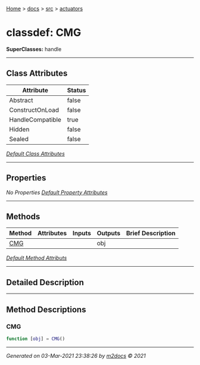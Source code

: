 [Home](../../index.md) > [docs](../../docs_index.md) > [src](../src_index.md) > [actuators](actuators_index.md)  


# classdef: CMG

**SuperClasses:** handle



 ***

## Class Attributes

| Attribute         | Status   | 
| ----------------- | -------- | 
| Abstract | false | 
| ConstructOnLoad | false | 
| HandleCompatible | true | 
| Hidden | false | 
| Sealed | false | 


[*Default Class Attributes*](https://www.mathworks.com/help/matlab/matlab_oop/class-attributes.html)

 ***

## Properties

*No Properties*
[*Default Property Attributes*](https://www.mathworks.com/help/matlab/matlab_oop/property-attributes.html)

 ***

## Methods

| Method | Attributes | Inputs | Outputs | Brief Description |
| ------ | ---------- | ------ | ------- | ----------------- |
| [CMG](#cmg) |   |  | obj |  |


[*Default Method Attributs*](https://www.mathworks.com/help/matlab/matlab_oop/method-attributes.html)

 ***

## Detailed Description



 ***

## Method Descriptions

 ### CMG

```matlab
function [obj] = CMG()
```




***

*Generated on 03-Mar-2021 23:38:26 by [m2docs](https://github.com/crgnam-research/m2docs) © 2021*
